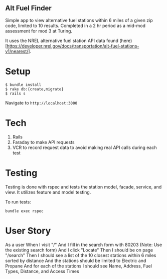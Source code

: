## Alt Fuel Finder

Simple app to view alternative fuel stations within 6 miles of a given zip code, limited to 10 results. Completed in a 2 hr period as a mid-mod assessment for mod 3 at Turing. 

It uses the NREL alternative fuel station API data found (here)[https://developer.nrel.gov/docs/transportation/alt-fuel-stations-v1/nearest/]. 

# Setup

```
$ bundle install
$ rake db:{create,migrate}
$ rails s
```

Navigate to `http://localhost:3000`

# Tech

1. Rails
1. Faraday to make API requests
1. VCR to record request data to avoid making real API calls during each test

# Testing

Testing is done with rspec and tests the station model, facade, service, and view. It utilizes feature and model testing.

To run tests:
```
bundle exec rspec
```

# User Story
As a user
When I visit "/"
And I fill in the search form with 80203 (Note: Use the existing search form)
And I click "Locate"
Then I should be on page "/search"
Then I should see a list of the 10 closest stations within 6 miles sorted by distance
And the stations should be limited to Electric and Propane
And for each of the stations I should see Name, Address, Fuel Types, Distance, and Access Times